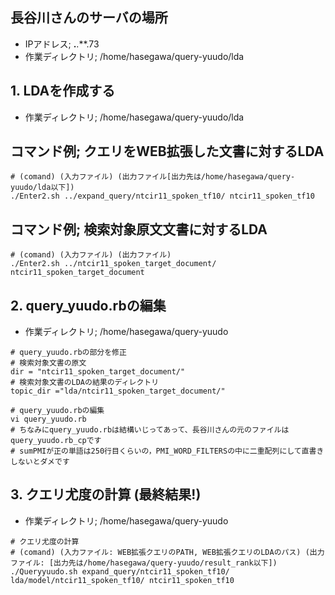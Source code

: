 
## 長谷川さんのサーバの場所
* IPアドレス; **.**.**.73
* 作業ディレクトリ; /home/hasegawa/query-yuudo/lda

## 1. LDAを作成する
* 作業ディレクトリ; /home/hasegawa/query-yuudo/lda

## コマンド例; クエリをWEB拡張した文書に対するLDA

```
# (comand) (入力ファイル) (出力ファイル[出力先は/home/hasegawa/query-yuudo/lda以下])
./Enter2.sh ../expand_query/ntcir11_spoken_tf10/ ntcir11_spoken_tf10
```

## コマンド例; 検索対象原文文書に対するLDA

```
# (comand) (入力ファイル) (出力ファイル)
./Enter2.sh ../ntcir11_spoken_target_document/ ntcir11_spoken_target_document
```

## 2. query_yuudo.rbの編集
* 作業ディレクトリ; /home/hasegawa/query-yuudo

```
# query_yuudo.rbの部分を修正
# 検索対象文書の原文
dir = "ntcir11_spoken_target_document/"
# 検索対象文書のLDAの結果のディレクトリ
topic_dir ="lda/ntcir11_spoken_target_document/"
```

```
# query_yuudo.rbの編集
vi query_yuudo.rb
# ちなみにquery_yuudo.rbは結構いじってあって、長谷川さんの元のファイルはquery_yuudo.rb_cpです
# sumPMIが正の単語は250行目くらいの，PMI_WORD_FILTERSの中に二重配列にして直書きしないとダメです
```

## 3. クエリ尤度の計算 (最終結果!)
* 作業ディレクトリ; /home/hasegawa/query-yuudo

```
# クエリ尤度の計算 
# (comand) (入力ファイル: WEB拡張クエリのPATH, WEB拡張クエリのLDAのパス) (出力ファイル: [出力先は/home/hasegawa/query-yuudo/result_rank以下])
./Queryyuudo.sh expand_query/ntcir11_spoken_tf10/ lda/model/ntcir11_spoken_tf10/ ntcir11_spoken_tf10
```
